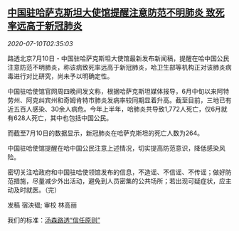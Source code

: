 <!--1594349747000-->
[中国驻哈萨克斯坦大使馆提醒注意防范不明肺炎 致死率远高于新冠肺炎](https://cn.reuters.com/article/healthkazakhstan-china-0710-fri-idCNKBS24B0AW)
------

<div><i>2020-07-10T02:35:03</i></div><div class="StandardArticleBody_body"><p>路透北京7月10日 - 中国驻哈萨克斯坦大使馆最新发布新闻稿，提醒在哈中国公民注意防范不明肺炎，称该病致死率远高于新冠肺炎，哈卫生部等机构正对该肺炎病毒进行对比研究，尚未予以明确定性。 </p><p>中国驻哈使馆官网周四晚间发文称，根据哈萨克斯坦媒体报导，6月中旬以来阿特劳州、阿克纠宾州和奇姆肯特市肺炎发病率较同期显着升高。截至目前，三地已有近五百人感染、30余人病危。今年上半年，哈肺炎共导致1,772人死亡，仅6月就有628人死亡，其中也包括中国公民。 </p><p>而截至7月10日的数据显示，新冠肺炎在哈萨克斯坦的死亡人数为264。 </p><p>中国驻哈使馆提醒在哈中国公民注意上述情况，切实提高防范意识，降低感染风险。 </p><p>密切关注哈政府和中国驻哈使领馆发布的信息，不造谣、不信谣、不传谣；做好防范措施，尽量减少外出活动，避免到人员密集的公共场所；若出现可疑症状，应主动及时就医。（完）  </p><div class="Attribution_container"><div class="Attribution_attribution"><p class="Attribution_content">发稿 宿泱韫; 审校 林高丽 </p></div></div><div class="StandardArticleBody_trustBadgeContainer"><span class="StandardArticleBody_trustBadgeTitle">我们的标准：</span><span class="trustBadgeUrl"><a href="https://www.thomsonreuters.cn/content/dam/openweb/documents/pdf/china/brochures/about-us-1.pdf">汤森路透“信任原则”</a></span></div></div>
